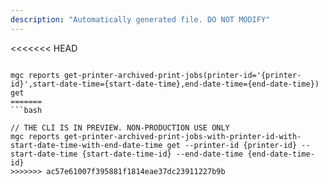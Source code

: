 ```yaml
---
description: "Automatically generated file. DO NOT MODIFY"
---
```


<<<<<<< HEAD
```cli

mgc reports get-printer-archived-print-jobs(printer-id='{printer-id}',start-date-time={start-date-time},end-date-time={end-date-time}) get
=======
```bash

// THE CLI IS IN PREVIEW. NON-PRODUCTION USE ONLY
mgc reports get-printer-archived-print-jobs-with-printer-id-with-start-date-time-with-end-date-time get --printer-id {printer-id} --start-date-time {start-date-time-id} --end-date-time {end-date-time-id} 
>>>>>>> ac57e61007f395881f1814eae37dc23911227b9b

```